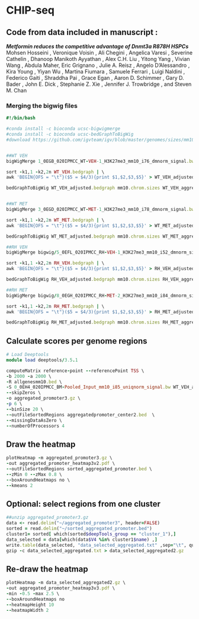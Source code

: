 # CHIP-seq
## Code from data included in manuscript :
***Metformin reduces the competitive advantage of Dnmt3a R878H HSPCs*** <br>
Mohsen Hosseini , Veronique Voisin , Ali Chegini , Angelica Varesi , Severine Cathelin ,
Dhanoop Manikoth Ayyathan , Alex C.H. Liu , Yitong Yang , Vivian Wang , Abdula Maher,
Eric Grignano , Julie A. Reisz , Angelo D’Alessandro , Kira Young , Yiyan Wu , Martina
Fiumara , Samuele Ferrari , Luigi Naldini , Federico Gaiti , Shraddha Pai , Grace Egan ,
Aaron D. Schimmer , Gary D. Bader , John E. Dick , Stephanie Z. Xie , Jennifer J.
Trowbridge , and Steven M. Chan 


### Merging the bigwig files
```Ruby
#!/bin/bash

#conda install -c bioconda ucsc-bigwigmerge
#conda install -c bioconda ucsc-bedGraphToBigWig
#download https://github.com/igvteam/igv/blob/master/genomes/sizes/mm10.chrom.sizes


##WT VEH
bigWigMerge 1_0EGB_020IPMCC_WT-VEH-1_H3K27me3_mm10_i76_dmnorm_signal.bw 2_0EGC_020IPMCC_WT-VEH-2_H3K27me3_mm10_i77_dmnorm_signal.bw  WT_VEH.bedgraph;

sort -k1,1 -k2,2n WT_VEH.bedgraph | \
awk 'BEGIN{OFS = "\t"}($5 = $4/3){print $1,$2,$3,$5}' > WT_VEH_adjusted.bedgraph;

bedGraphToBigWig WT_VEH_adjusted.bedgraph mm10.chrom.sizes WT_VEH_aggregated.bw;


##WT MET
bigWigMerge 3_0EGD_020IPMCC_WT-MET-1_H3K27me3_mm10_i78_dmnorm_signal.bw 4_0EGE_020IPMCC_WT-MET-2_H3K27me3_mm10_i80_dmnorm_signal.bw  WT_MET.bedgraph;

sort -k1,1 -k2,2n WT_MET.bedgraph | \
awk 'BEGIN{OFS = "\t"}($5 = $4/3){print $1,$2,$3,$5}' > WT_MET_adjusted.bedgraph;

bedGraphToBigWig WT_MET_adjusted.bedgraph mm10.chrom.sizes WT_MET_aggregated.bw;

##RH VEH
bigWigMerge bigwig/5_0EFL_020IPMCC_RH-VEH-1_H3K27me3_mm10_i52_dmnorm_signal.bw 6_0EGF_020IPMCC_RH-VEH-2_H3K27me3_mm10_i81_dmnorm_signal.bw RH_VEH.bedgraph;

sort -k1,1 -k2,2n RH_VEH.bedgraph | \
awk 'BEGIN{OFS = "\t"}($5 = $4/3){print $1,$2,$3,$5}' > RH_VEH_adjusted.bedgraph;

bedGraphToBigWig RH_VEH_adjusted.bedgraph mm10.chrom.sizes RH_VEH_aggregated.bw;

##RH MET
bigWigMerge bigwig/8_0EGH_020IPMCC_RH-MET-2_H3K27me3_mm10_i84_dmnorm_signal.bw bigwig/7_0EGG_020IPMCC_RH-MET-1_H3K27me3_mm10_i82_dmnorm_signal.bw RH_MET.bedgraph;

sort -k1,1 -k2,2n RH_MET.bedgraph | \
awk 'BEGIN{OFS = "\t"}($5 = $4/3){print $1,$2,$3,$5}' > RH_MET_adjusted.bedgraph;

bedGraphToBigWig RH_MET_adjusted.bedgraph mm10.chrom.sizes RH_MET_aggregated.bw;
```

## Calculate scores per genome regions
```Ruby
# Load Deeptools
module load deeptools/3.5.1

computeMatrix reference-point --referencePoint TSS \
-b 2000 -a 2000 \
-R allgenesmm10.bed \
-S 0_0EH4_020IPMCC_BM-Pooled_Input_mm10_i85_uniqnorm_signal.bw WT_VEH_aggregated.bw WT_MET_aggregated.bw RH_VEH_aggregated.bw RH_MET_aggregated.bw  \
--skipZeros \
-o aggregated_promoter3.gz \
-p 6 \
--binSize 20 \
--outFileSortedRegions aggregatedpromoter_center2.bed  \
--missingDataAsZero \
--numberOfProcessors 4 


```
## Draw the heatmap
```Ruby
plotHeatmap -m aggregated_promoter3.gz \
-out aggregated_promoter_heatmap3v2.pdf \
--outFileSortedRegions sorted_aggregated_promoter.bed \
--zMin 0 --zMax 0.8 \
--boxAroundHeatmaps no \
--kmeans 2
```

## Optional: select regions from one cluster
```Ruby
##unzip aggregated_promoter3.gz
data <- read.delim("~/aggregated_promoter3", header=FALSE)
sorted = read.delim("~/sorted_aggregated_promoter.bed")
cluster1= sorted[ which(sorted$deepTools_group == "cluster_1"),]
data_selected = data[which(data$V4 %in% cluster1$name) ,]
write.table(data_selected, "data_selected_aggregated.txt" ,sep="\t", quote=FALSE, row.names=FALSE, col.names=F)
gzip -c data_selected_aggregated.txt > data_selected_aggregated2.gz
```

## Re-draw the heatmap
```Ruby
plotHeatmap -m data_selected_aggregated2.gz \
-out aggregated_promoter_heatmap3v3.pdf \
-min -0.5 -max 2.5 \
--boxAroundHeatmaps no 
--heatmapHeight 10
--heatmapWidth 2
```


